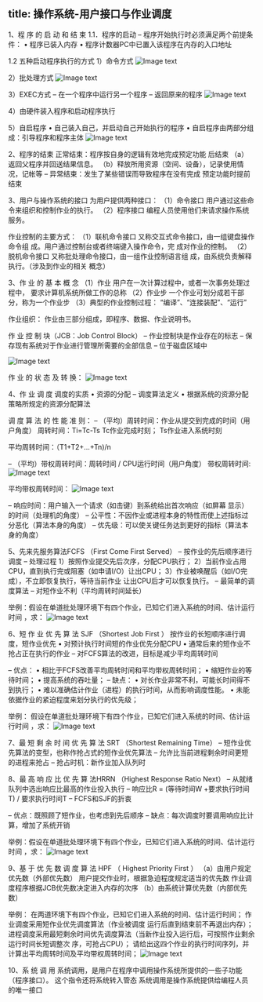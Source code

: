 title: 操作系统-用户接口与作业调度
---
1、程 序 的 启 动 和 结 束
1.1．程序的启动 
– 程序开始执行时必须满足两个前提条件： 
• 程序已装入内存 
• 程序计数器PC中已置入该程序在内存的入口地址 

1.2 五种启动程序执行的方式
1）命令方式 
![Image text](https://github.com/Tingzi123/blog/blob/master/_posts/picture/osapi1.png?raw=true)

2）批处理方式 
![Image text](https://github.com/Tingzi123/blog/blob/master/_posts/picture/osapi2.png?raw=true)

3）EXEC方式 
– 在一个程序中运行另一个程序 
– 返回原来的程序 
![Image text](https://github.com/Tingzi123/blog/blob/master/_posts/picture/osapi3.png?raw=true)

4）由硬件装入程序和启动程序执行

5）自启程序 
• 自己装入自己，并启动自己开始执行的程序 
• 自启程序由两部分组成：引导程序和程序主体 
![Image text](https://github.com/Tingzi123/blog/blob/master/_posts/picture/osapi4.png?raw=true)

2、程序的结束 
正常结束：程序按自身的逻辑有效地完成预定功能
后结束 
（a）返回父程序并回送结果信息。 
（b）释放所用资源（空间、设备），记录使用情
况，记帐等 
– 异常结束：发生了某些错误而导致程序在没有完成
预定功能时提前结束 

3、用户与操作系统的接口
为用户提供两种接口：
（1）命令接口 
用户通过这些命令来组织和控制作业的执行。 
（2）程序接口 
编程人员使用他们来请求操作系统服务。

作业控制的主要方式：
（1）联机命令接口 
又称交互式命令接口，由一组键盘操作命令组
成。用户通过控制台或者终端键入操作命令，完
成对作业的控制。 
（2）脱机命令接口 
又称批处理命令接口，由一组作业控制语言组
成，由系统负责解释执行。（涉及到作业的相关
概念） 

3、作 业 的 基 本 概 念
（1）作业 
用户在一次计算过程中，或者一次事务处理过程中，
要求计算机系统所做工作的总称 
（2）作业步 
 一个作业可划分成若干部分，称为一个作业步 
（3）典型的作业控制过程： 
 “编译”、“连接装配”、“运行” 

 作业组织：
 作业由三部分组成，即程序、数据、作业说明书。

 作 业 控 制 块（JCB：Job Control Block） 
– 作业控制块是作业存在的标志 
– 保存现有系统对于作业进行管理所需要的全部信息 
– 位于磁盘区域中 

![Image text](https://github.com/Tingzi123/blog/blob/master/_posts/picture/osapi5.png?raw=true)

作 业 的 状 态 及 转 换：
![Image text](https://github.com/Tingzi123/blog/blob/master/_posts/picture/osapi6.png?raw=true)

4、作 业 调 度
调度的实质
• 资源的分配 
– 调度算法定义
• 根据系统的资源分配策略所规定的资源分配算法

调 度 算 法 的 性 能 准 则：
– （平均）周转时间：作业从提交到完成的时间（用户角度）
周转时间：Ti=Tc-Ts 
Tc作业完成时刻；
Ts作业进入系统时刻

平均周转时间：（T1+T2+...+Tn)/n

– （平均）带权周转时间：周转时间 / CPU运行时间（用户角度）
带权周转时间:
![Image text](https://github.com/Tingzi123/blog/blob/master/_posts/picture/osapi7.png?raw=true)

平均带权周转时间：
![Image text](https://github.com/Tingzi123/blog/blob/master/_posts/picture/osapi8.png?raw=true)

– 响应时间：用户输入一个请求（如击键）到系统给出首次响应（如屏幕
显示）的时间（处理机的角度）
– 公平性：不因作业或进程本身的特性而使上述指标过分恶化（算法本身的角度）
– 优先级：可以使关键任务达到更好的指标（算法本身的角度）

5、先来先服务算法FCFS （First Come First Served）
– 按作业的先后顺序进行调度
– 处理过程
1）按照作业提交先后次序，分配CPU执行；
2）当前作业占用CPU，直到执行完或阻塞（如申请I/O）让出CPU；
3）作业被唤醒后（如I/O完成），不立即恢复执行，等待当前作业 
 让出CPU后才可以恢复执行。
– 最简单的调度算法 
– 对短作业不利（平均周转时间延长）

举例：假设在单道批处理环境下有四个作业，已知它们进入系统的时间、估计运行时间 ，求：
![Image text](https://github.com/Tingzi123/blog/blob/master/_posts/picture/osapi9.png?raw=true)

6、短 作 业 优 先 算 法 SJF （Shortest Job First ）
按作业的长短顺序进行调度，短作业优先
• 对预计执行时间短的作业优先分配CPU
• 通常后来的短作业不抢占正在执行的作业
– 对FCFS算法的改进，目标是减少平均周转时间

– 优点： 
• 相比于FCFS改善平均周转时间和平均带权周转时间；
• 缩短作业的等待时间；
• 提高系统的吞吐量；
– 缺点： 
• 对长作业非常不利，可能长时间得不到执行；
• 难以准确估计作业（进程）的执行时间，从而影响调度性能。
• 未能依据作业的紧迫程度来划分执行的优先级；

举例：
假设在单道批处理环境下有四个作业，已知它们进入系统的时间、估计运行时间 ，求：
![Image text](https://github.com/Tingzi123/blog/blob/master/_posts/picture/osapi10.png?raw=true)

7、最 短 剩 余 时 间 优 先 算 法 SRT （Shortest Remaining Time）
– 短作业优先算法的变型，也称作抢占式的短作业优先算法 
– 允许比当前进程剩余时间更短的进程来抢占 
– 抢占时机：新作业加入队列时 

8、最 高 响 应 比 优 先 算 法HRRN （Highest Response Ratio Next）
– 从就绪队列中选出响应比最高的作业投入执行
– 响应比R = (等待时间W +要求执行时间T) / 要求执行时间T
– FCFS和SJF的折衷
 
– 优点：既照顾了短作业，也考虑到先后顺序 
– 缺点：每次调度时要调用响应比计算，增加了系统开销 

举例：假设在单道批处理环境下有四个作业，已知它们进入系统的时间、估计运行时间 ，求：
![Image text](https://github.com/Tingzi123/blog/blob/master/_posts/picture/osapi11.png?raw=true)

9、基 于 优 先 数 调 度 算 法 HPF （ Highest Priority First ）
（a）由用户规定优先数（外部优先数）
 用户提交作业时，根据急迫程度规定适当的优先数
 作业调度程序根据JCB优先数决定进入内存的次序
（b）由系统计算优先数（内部优先数） 

举例：
在两道环境下有四个作业，已知它们进入系统的时间、估计运行时间； 作业调度采用短作业优先调度算法（作业被调度
运行后直到结束前不再退出内存）； 进程调度采用最短剩余时间优先调度算法（当新作业投入运行后，可按照作业剩余运行时间长短调整次
序，可抢占CPU）； 请给出这四个作业的执行时间序列，并计算出平均周转时间及平均带权周转时间；
![Image text](https://github.com/Tingzi123/blog/blob/master/_posts/picture/osapi12.png?raw=true)

10、系 统 调 用
系统调用，是用户在程序中调用操作系统所提供的一些子功能（程序接口）。
这个指令还将系统转入管态
系统调用是操作系统提供给编程人员的唯一接口 